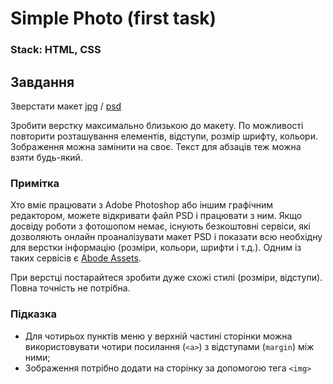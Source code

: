# Simple Photo (first task)
### Stack: HTML, CSS
## Завдання

Зверстати макет [jpg](Simple%20photo.jpg) / [psd](Simple%20photo.psd)

Зробити верстку максимально близькою до макету.
По можливості повторити розташування елементів, відступи, розмір шрифту, кольори.
Зображення можна замінити на своє. Текст для абзаців теж можна взяти будь-який.

### Примітка
Хто вміє працювати з Adobe Photoshop або іншим графічним редактором, можете відкривати файл PSD і працювати з ним.
Якщо досвіду роботи з фотошопом немає, існують безкоштовні сервіси, які дозволяють онлайн проаналізувати макет PSD і показати всю необхідну для верстки інформацію (розміри, кольори, шрифти і т.д.).
Одним із таких сервісів є [Abode Assets](https://dan-it.gitlab.io/fs-book/projects/landing/adobe_extract.html). 

При верстці постарайтеся зробити дуже схожі стилі (розміри, відступи). Повна точність не потрібна.


### Підказка
 - Для чотирьох пунктів меню у верхній частині сторінки можна використовувати чотири посилання (`<a>`) з відступами (`margin`) між ними;
 - Зображення потрібно додати на сторінку за допомогою тега `<img>`
 